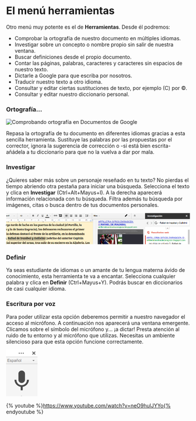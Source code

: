 # El menú herramientas

Otro menú muy potente es el de **Herramientas**. Desde él podremos:

-   Comprobar la ortografía de nuestro documento en múltiples idiomas.
-   Investigar sobre un concepto o nombre propio sin salir de
    nuestra ventana.
-   Buscar definiciones desde el propio documento.
-   Contar las páginas, palabras, caracteres y caracteres sin espacios
    de nuestro texto.
-   Dictarle a Google para que escriba por nosotros.
-   Traducir nuestro texto a otro idioma.
-   Consultar y editar ciertas sustituciones de texto, por ejemplo (C)
    por ©.
-   Consultar y editar nuestro diccionario personal.

### Ortografía...

![Comprobando ortografía en Documentos de Google](https://raw.githubusercontent.com/catedu/curso-google-drive/master/images/Comprobando_ortografía_en_Documentos_de_Google.png)

Repasa la ortografía de tu documento en diferentes idiomas gracias a esta sencilla herramienta. Sustituye las palabras por las propuestas por el corrector, ignora la sugerencia de corrección o -si está bien escrita- añádela a tu diccionario para que no la vuelva a dar por mala.

### Investigar

¿Quieres saber más sobre un personaje reseñado en tu texto? No pierdas el tiempo abriendo otra pestaña para iniciar una búsqueda. Selecciona el texto y clica en **Investigar** (Ctrl+Alt+Mayus+I). A la derecha aparecerá información relacionada con tu búsqueda. Filtra además tu búsqueda por imágenes, citas o busca dentro de tus documentos personales.

![Investigando en Documentos de Google](https://raw.githubusercontent.com/catedu/curso-google-drive/master/images/Investigando_en_Documentos_de_Google.png)

### Definir

Ya seas estudiante de idiomas o un amante de tu lengua materna ávido de conocimiento, esta herramienta te va a encantar. Selecciona cualquier palabra y clica en **Definir** (Ctrl+Mayus+Y). Podrás buscar en diccionarios de casi cualquier idioma.

### Escritura por voz

Para poder utilizar esta opción deberemos permitir a nuestro navegador
el acceso al micrófono. A continuación nos aparecerá una ventana
emergente. Clicamos sobre el símbolo del micrófono y... ¡a dictar!
Presta atención al ruido de tu entorno y al micrófono que utilizas.
Necesitas un ambiente silencioso para que esta opción funcione
correctamente.

![Hablando a Documentos de Google](https://raw.githubusercontent.com/catedu/curso-google-drive/master/images/Hablando_a_Documentos_de_Google.png)

{% youtube %}https://www.youtube.com/watch?v=neO9hulJYYo{% endyoutube %}